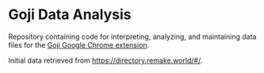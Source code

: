 # Goji Data Analysis

Repository containing code for interpreting, analyzing, and maintaining data files for the [Goji Google Chrome extension](https://github.com/getgoji/goji-chrome-extension).

Initial data retrieved from https://directory.remake.world/#/.
